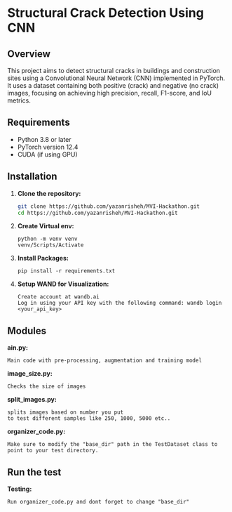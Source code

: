 # **Structural Crack Detection Using CNN**

## **Overview**
This project aims to detect structural cracks in buildings and construction sites using a Convolutional Neural Network (CNN) implemented in PyTorch. It uses a dataset containing both positive (crack) and negative (no crack) images, focusing on achieving high precision, recall, F1-score, and IoU metrics.

## **Requirements**

- Python 3.8 or later
- PyTorch version 12.4
- CUDA (if using GPU)


## **Installation**

1. **Clone the repository:**
   ```bash
   git clone https://github.com/yazanrisheh/MVI-Hackathon.git
   cd https://github.com/yazanrisheh/MVI-Hackathon.git
   

2. **Create Virtual env:**
   ```
   python -m venv venv
   venv/Scripts/Activate

3. **Install Packages:**
   ```
   pip install -r requirements.txt

4. **Setup WAND for Visualization:**
   ```
   Create account at wandb.ai
   Log in using your API key with the following command: wandb login <your_api_key>

## Modules

**ain.py:**
```
Main code with pre-processing, augmentation and training model
```

**image_size.py:**
```
Checks the size of images
```

**split_images.py:**
```
splits images based on number you put
to test different samples like 250, 1000, 5000 etc..
```

**organizer_code.py:**
```
Make sure to modify the "base_dir" path in the TestDataset class to point to your test directory.
```

## Run the test

**Testing:**
```
Run organizer_code.py and dont forget to change "base_dir"
```
